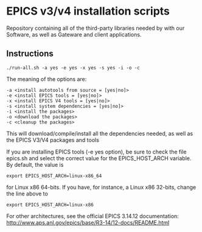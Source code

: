 # EPICS v3/v4 installation scripts

Repository containing all of the third-party libraries needed by with our
Software, as well as Gateware and client applications.

## Instructions

    ./run-all.sh -a yes -e yes -x yes -s yes -i -o -c

The meaning of the options are:

    -a <install autotools from source = [yes|no]>
    -e <install EPICS tools = [yes|no]>
    -x <install EPICS V4 tools = [yes|no]>
    -s <install system dependencies = [yes|no]>
    -i <install the packages>
    -o <download the packages>
    -c <cleanup the packages>

This will download/compile/install all the dependencies needed, as well as the
EPICS V3/V4 packages and tools

If you are installing EPICS tools (-e yes option), be sure to check the
file epics.sh and select the correct value for the EPICS_HOST_ARCH variable.
By default, the value is

```
export EPICS_HOST_ARCH=linux-x86_64
```

for Linux x86 64-bits. If you have, for instance, a Linux x86 32-bits,
change the line above to

```
export EPICS_HOST_ARCH=linux-x86
```

For other architectures, see the official EPICS 3.14.12 documentation:
http://www.aps.anl.gov/epics/base/R3-14/12-docs/README.html
